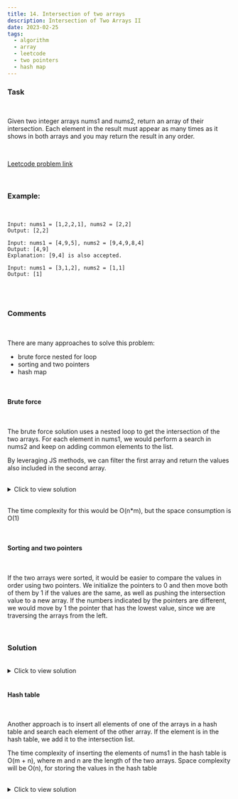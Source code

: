 ```yaml
---
title: 14. Intersection of two arrays
description: Intersection of Two Arrays II
date: 2023-02-25
tags:
  - algorithm
  - array
  - leetcode
  - two pointers
  - hash map
---
```


### Task

<br />

Given two integer arrays nums1 and nums2, return an array of their intersection. Each element in the result must appear as many times as it shows in both arrays and you may return the result in any order.

<br />

[Leetcode problem link](https://leetcode.com/problems/intersection-of-two-arrays-ii)

<br />

### Example:

<br />

```
Input: nums1 = [1,2,2,1], nums2 = [2,2]
Output: [2,2]
```

```
Input: nums1 = [4,9,5], nums2 = [9,4,9,8,4]
Output: [4,9]
Explanation: [9,4] is also accepted.
```

```
Input: nums1 = [3,1,2], nums2 = [1,1]
Output: [1]
```

<br />
<br />

### Comments

<br />

There are many approaches to solve this problem:

- brute force nested for loop
- sorting and two pointers
- hash map

<br />

#### Brute force

<br />

The brute force solution uses a nested loop to get the intersection of the two arrays. For each element in nums1, we would perform a search in nums2 and keep on adding common elements to the list.

By leveraging JS methods, we can filter the first array and return the values also included in the second array.

<br />

<details>
  <summary>Click to view solution</summary>

```js
var intersect = function (nums1, nums2) {
  return nums1.filter((el) => {
    return nums2.includes(el);
  });
};
```

</details>

<br />

The time complexity for this would be O(n\*m), but the space consumption is O(1)

<br />

#### Sorting and two pointers

<br />

If the two arrays were sorted, it would be easier to compare the values in order using two pointers.
We initialize the pointers to 0 and then move both of them by 1 if the values are the same, as well as pushing the intersection value to a new array.
If the numbers indicated by the pointers are different, we would move by 1 the pointer that has the lowest value, since we are traversing the arrays from the left.

<br />

### Solution

<br />

<details>
  <summary>Click to view solution</summary>

```js
var intersect = function (nums1, nums2) {
  let intersection = [];

  let sorted1 = nums1.sort((a, b) => a - b);
  let sorted2 = nums2.sort((a, b) => a - b);

  let first = 0;
  let second = 0;

  while (first < sorted1.length && second < sorted2.length) {
    if (sorted1[first] === sorted2[second]) {
      intersection.push(sorted1[first]);
      first++;
      second++;
    } else {
      if (sorted1[first] < sorted2[second]) {
        first++;
      } else {
        second++;
      }
    }
  }
  return intersection;
};
```

</details>

<br />

#### Hash table

<br />

Another approach is to insert all elements of one of the arrays in a hash table and search each element of the other array. If the element is in the hash table, we add it to the intersection list.

The time complexity of inserting the elements of nums1 in the hash table is O(m + n), where m and n are the length of the two arrays. Space complexity will be O(n), for storing the values in the hash table

<br />

<details>
  <summary>Click to view solution</summary>

```js
var intersect = function (nums1, nums2) {
  let intersection = [];
  let hash = {};

  nums1.forEach((el) => (hash[el] = hash[el] ? hash[el] + 1 : 1));

  for (let i = 0; i < nums2.length; i++) {
    let current = nums2[i];
    if (hash[current] && hash[current] != 0) {
      intersection.push(current);
      hash[current] = hash[current] - 1;
    }
  }
  return intersection;
};
```

</details>

<br />
